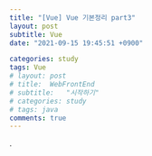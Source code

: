 ```yaml
---
title: "[Vue] Vue 기본정리 part3"
layout: post
subtitle: Vue
date: "2021-09-15 19:45:51 +0900"

categories: study
tags: Vue
# layout: post
# title:  WebFrontEnd
# subtitle:   "시작하기"
# categories: study
# tags: java
comments: true
---
```

.

